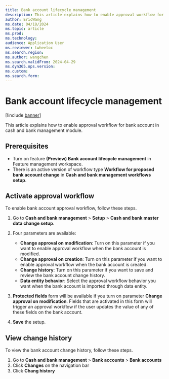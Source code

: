 ```yaml
---
title: Bank account lifecycle management
description: This article explains how to enable approval workflow for bank account in cash and bank management module.
author: EricWang
ms.date: 04/18/2024
ms.topic: article
ms.prod: 
ms.technology: 
audience: Application User
ms.reviewer: twheeloc
ms.search.region: 
ms.author: wangchen
ms.search.validFrom: 2024-04-29
ms.dyn365.ops.version: 
ms.custom: 
ms.search.form: 
---
```


# Bank account lifecycle management 

[!include [banner](../../includes/banner.md)]

This article explains how to enable approval workflow for bank account in cash and bank management module. 

## Prerequisites

- Turn on feature **(Preview) Bank account lifecycle management** in Feature management workspace.
- There is an active version of workflow type **Workflow for proposed bank account change** in **Cash and bank management workflows setup**.

## Activate approval workflow

To enable bank account approval workflow, follow these steps.

1. Go to **Cash and bank management** \> **Setup** \> **Cash and bank master data change setup**.
2. Four parameters are available:
   - **Change approval on modification**: Turn on this parameter if you want to enable approval workflow when the bank account is modified.
   - **Change approval on creation**: Turn on this parameter if you want to enable approval workflow when the bank account is created.
   - **Change history**: Turn on this parameter if you want to save and review the bank account change history.
   - **Data entity behavior**: Select the approval workflow behavior you want when the bank account is imported through data entity.

3. **Protected fields** form will be available if you turn on parameter **Change approval on modification**. Fields that are activated in this form will trigger an approval workflow if the user updates the value of any of these fields on the bank account.
4. **Save** the setup.

## View change history

To view the bank account change history, follow these steps.

1. Go to **Cash and bank management** \> **Bank accounts** \> **Bank accounts**
2. Click **Changes** on the navigation bar
3. Click **Chang history**